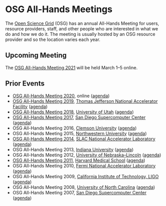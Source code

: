 # OSG All-Hands Meetings

The [Open Science Grid](https://www.opensciencegrid.org) (OSG) has an annual All-Hands Meeting for users, resource
providers, staff, and other people who are interested in what we do and how we do it.  The meeting is usually hosted by
an OSG resource provider and so the location varies each year.

## Upcoming Meeting

The [OSG All-Hands Meeting 2021](2021/index.md) will be held March 1&ndash;5
online.

## Prior Events

* [OSG All-Hands Meeting 2020](2020/index.md),
  online
  ([agenda](https://indico.fnal.gov/event/22127/))
* [OSG All-Hands Meeting 2019](2019/index.md),
  [Thomas Jefferson National Accelerator Facility](https://www.jlab.org)
  ([agenda](https://indico.cern.ch/event/759388/))
* [OSG All-Hands Meeting 2018](2018/index.md),
  [University of Utah](https://www.utah.edu/)
  ([agenda](https://indico.fnal.gov/event/15344/))
* [OSG All-Hands Meeting 2017](https://www.eiseverywhere.com/ehome/221621),
  [San Diego Supercomputer Center](https://www.sdsc.edu)
  ([agenda](https://indico.fnal.gov/event/12973/))
* OSG All-Hands Meeting 2016,
  [Clemson University](https://www.clemson.edu)
  ([agenda](https://indico.fnal.gov/event/10571/))
* OSG All-Hands Meeting 2015,
  [Northwestern University](https://www.northwestern.edu)
  ([agenda](https://indico.fnal.gov/event/8580/))
* [OSG All-Hands Meeting 2014](https://app.certain.com/profile/web/index.cfm?PKwebID=0x5948342f2c&varPage=home),
  [SLAC National Accelerator Laboratory](https://www6.slac.stanford.edu/)
  ([agenda](https://indico.fnal.gov/event/7207/))
* OSG All-Hands Meeting 2013,
  [Indiana University](https://www.iu.edu/)
  ([agenda](https://indico.fnal.gov/event/5610/))
* OSG All-Hands Meeting 2012,
  [University of Nebraska&ndash;Lincoln](https://hcc.unl.edu)
  ([agenda](https://indico.fnal.gov/event/5109/))
* [OSG All-Hands Meeting 2011](https://sites.google.com/a/hkl.hms.harvard.edu/osgahm-2011/),
  [Harvard Medical School](https://hms.harvard.edu/)
  ([agenda](https://indico.fnal.gov/event/3627/))
* OSG All-Hands Meeting 2010,
  [Fermi National Accelerator Laboratory](https://www.fnal.gov)
  ([agenda](https://indico.fnal.gov/event/2871/))
* OSG All-Hands Meeting 2009,
  [California Institute of Technology, LIGO](https://www.ligo.caltech.edu/LA)
  ([agenda](https://indico.fnal.gov/event/2012/))
* OSG All-Hands Meeting 2008,
  [University of North Carolina](https://www.unc.edu)
  ([agenda](https://indico.fnal.gov/event/1037/))
* OSG All-Hands Meeting 2007,
  [San Diego Supercomputer Center](https://www.sdsc.edu)
  ([agenda](https://indico.fnal.gov/event/468/))
